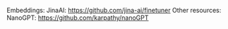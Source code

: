 Embeddings:
JinaAI: https://github.com/jina-ai/finetuner
Other resources:
NanoGPT: https://github.com/karpathy/nanoGPT
